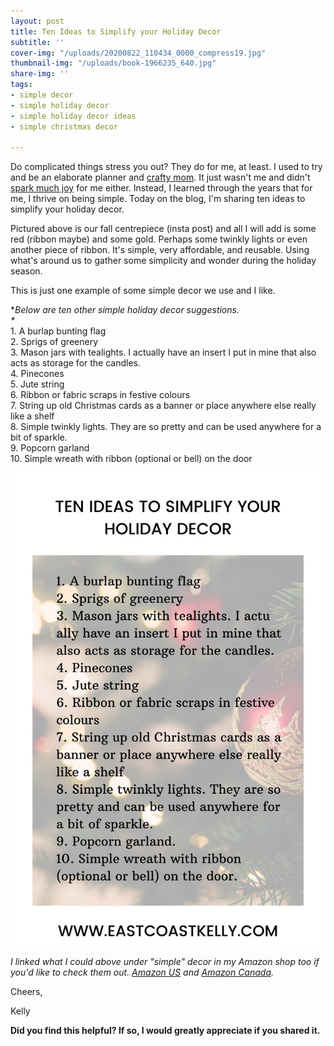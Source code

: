 ```yaml
---
layout: post
title: Ten Ideas to Simplify your Holiday Decor
subtitle: ''
cover-img: "/uploads/20200822_110434_0000_compress19.jpg"
thumbnail-img: "/uploads/book-1966235_640.jpg"
share-img: ''
tags:
- simple decor
- simple holiday decor
- simple holiday decor ideas
- simple christmas decor

---
```

Do complicated things stress you out? They do for me, at least. I used to try and be an elaborate planner and [crafty mom](https://www.urbandictionary.com/define.php?term=Pinterest%20Mom). It just wasn't me and didn't [spark much joy](https://www.cheatsheet.com/entertainment/tidying-up-with-marie-kondo-what-does-spark-joy-really-mean.html/) for me either. Instead, I learned through the years that for me, I thrive on being simple. Today on the blog, I'm sharing ten ideas to simplify your holiday decor.

Pictured above is our fall centrepiece (insta post) and all I will add is some red (ribbon maybe) and some gold. Perhaps some twinkly lights or even another piece of ribbon. It's simple, very affordable, and reusable. Using what's around us to gather some simplicity and wonder during the holiday season.

This is just one example of some simple decor we use and I like.

\**Below are ten other simple holiday decor suggestions.  
\**  
1\. A burlap bunting flag  
2\. Sprigs of greenery  
3\. Mason jars with tealights. I actually have an insert I put in mine that also acts as storage for the candles.  
4\. Pinecones  
5\. Jute string  
6\. Ribbon or fabric scraps in festive colours  
7\. String up old Christmas cards as a banner or place anywhere else really like a shelf  
8\. Simple twinkly lights. They are so pretty and can be used anywhere for a bit of sparkle.  
9\. Popcorn garland  
10\. Simple wreath with ribbon (optional or bell) on the door

![Ten simple holiday decor image. ](/uploads/0001-13236109590_20201117_121442_0000_compress94.jpg "Holidayblog")

_I linked what I could above under "simple" decor in my Amazon shop too if you'd like to check them out._ [_Amazon US_](www.amazon.com/shop/eastcoastkelly) _and_ [_Amazon Canada_](www.amazon.ca/shop/eastcoastkelly)_._

Cheers,

Kelly

**Did you find this helpful? If so, I would greatly appreciate if you shared it.**